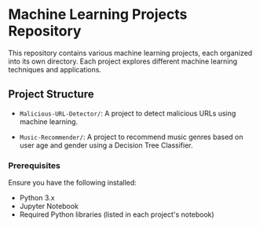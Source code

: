 # Machine Learning Projects Repository

This repository contains various machine learning projects, each organized into its own directory. Each project explores different machine learning techniques and applications.

## Project Structure

- `Malicious-URL-Detector/`: A project to detect malicious URLs using machine learning.

- `Music-Recommender/`: A project to recommend music genres based on user age and gender using a Decision Tree Classifier.

### Prerequisites

Ensure you have the following installed:
- Python 3.x
- Jupyter Notebook
- Required Python libraries (listed in each project's notebook)
